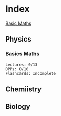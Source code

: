 # Index
[Basic Maths](###BasicMaths)
## Physics
### Basics Maths
```
Lectures: 0/13
DPPs: 0/10
Flashcards: Incomplete
```
## Chemiistry
## Biology
